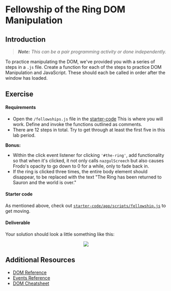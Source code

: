 # Fellowship of the Ring DOM Manipulation

## Introduction

> ***Note:*** _This can be a pair programming activity or done independently._

To practice manipulating the DOM, we've provided you with a series of steps in a `.js` file.  Create a function for each of the steps to practice DOM Manipulation and JavaScript. These should each be called in order after the window has loaded.

## Exercise

#### Requirements

- Open the `/fellowships.js` file in the [starter-code](starter-code/app/) This is where you will work. Define and invoke the functions outlined as comments.
- There are 12 steps in total.  Try to get through at least the first five in this lab period.

**Bonus:**

- Within the click event listener for clicking `'#the-ring'`, add functionality so that when it's clicked, it not only calls `nazgulScreech` but also causes Frodo's opacity to go down to 0 for a while, only to fade back in.
- If the ring is clicked three times, the entire body element should disappear, to be replaced with the text "The Ring has been returned to Sauron and the world is over."

#### Starter code

As mentioned above, check out [`starter-code/app/scripts/fellowship.js`](starter-code/app/scripts/fellowship.js) to get moving.

#### Deliverable

Your solution should look a little something like this:

<p style="text-align:center">
<img src="https://i.imgur.com/3EvFXEt.png">
</p>

## Additional Resources

- [DOM Reference](https://developer.mozilla.org/en-US/docs/DOM/DOM_Reference)
- [Events Reference](https://developer.mozilla.org/en-US/docs/Web/Events)
- [DOM Cheatsheet](http://christianheilmann.com/stuff/JavaScript-DOM-Cheatsheet.pdf)
